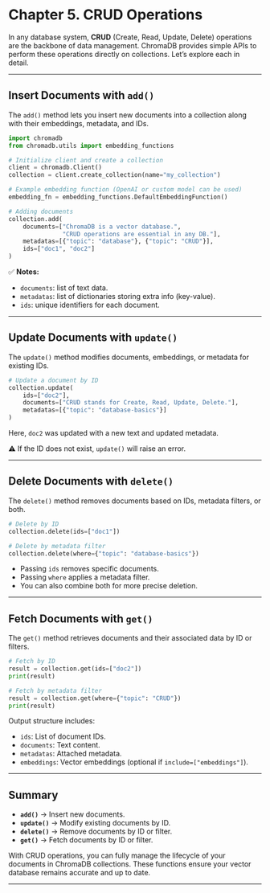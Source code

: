 # **Chapter 5. CRUD Operations**

In any database system, **CRUD** (Create, Read, Update, Delete) operations are the backbone of data management. ChromaDB provides simple APIs to perform these operations directly on collections. Let’s explore each in detail.

---

## Insert Documents with `add()`

The `add()` method lets you insert new documents into a collection along with their embeddings, metadata, and IDs.

```python
import chromadb
from chromadb.utils import embedding_functions

# Initialize client and create a collection
client = chromadb.Client()
collection = client.create_collection(name="my_collection")

# Example embedding function (OpenAI or custom model can be used)
embedding_fn = embedding_functions.DefaultEmbeddingFunction()

# Adding documents
collection.add(
    documents=["ChromaDB is a vector database.", 
               "CRUD operations are essential in any DB."],
    metadatas=[{"topic": "database"}, {"topic": "CRUD"}],
    ids=["doc1", "doc2"]
)
```

✅ **Notes:**

* `documents`: list of text data.
* `metadatas`: list of dictionaries storing extra info (key-value).
* `ids`: unique identifiers for each document.

---

## Update Documents with `update()`

The `update()` method modifies documents, embeddings, or metadata for existing IDs.

```python
# Update a document by ID
collection.update(
    ids=["doc2"],
    documents=["CRUD stands for Create, Read, Update, Delete."],
    metadatas=[{"topic": "database-basics"}]
)
```

Here, `doc2` was updated with a new text and updated metadata.

⚠️ If the ID does not exist, `update()` will raise an error.

---

## Delete Documents with `delete()`

The `delete()` method removes documents based on IDs, metadata filters, or both.

```python
# Delete by ID
collection.delete(ids=["doc1"])

# Delete by metadata filter
collection.delete(where={"topic": "database-basics"})
```

* Passing `ids` removes specific documents.
* Passing `where` applies a metadata filter.
* You can also combine both for more precise deletion.

---

## Fetch Documents with `get()`

The `get()` method retrieves documents and their associated data by ID or filters.

```python
# Fetch by ID
result = collection.get(ids=["doc2"])
print(result)

# Fetch by metadata filter
result = collection.get(where={"topic": "CRUD"})
print(result)
```

Output structure includes:

* `ids`: List of document IDs.
* `documents`: Text content.
* `metadatas`: Attached metadata.
* `embeddings`: Vector embeddings (optional if `include=["embeddings"]`).

---

## Summary

* **`add()`** → Insert new documents.
* **`update()`** → Modify existing documents by ID.
* **`delete()`** → Remove documents by ID or filter.
* **`get()`** → Fetch documents by ID or filter.

With CRUD operations, you can fully manage the lifecycle of your documents in ChromaDB collections. These functions ensure your vector database remains accurate and up to date.

---

